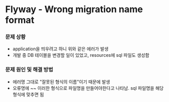 # Flyway - Wrong migration name format

### 문제 상황

* application을 띄우려고 하니 위와 같은 에러가 발생
* 개발 중 DB 테이블을 변경할 일이 있었고, resources에 sql 파일도 생성함

### 문제 원인 및 해결 방법

* 에러명 그대로 "잘못된 형식의 이름"이기 때문에 발생
* 오류명에 ~~ 이러한 형식으로 파일명을 만들어야한다고 나타남. sql 파일명을 해당 형식에 맞추면 됨
